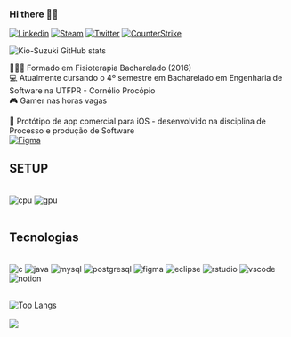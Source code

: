 
### Hi there 👊🏼

[![Linkedin](https://img.shields.io/badge/LinkedIn-0077B5?style=for-the-badge&logo=linkedin&logoColor=white)](https://www.linkedin.com/in/akio-suzuki-a92571254/)
[![Steam](https://img.shields.io/badge/Steam-000000?style=for-the-badge&logo=steam&logoColor=white)](https://steamcommunity.com/profiles/76561197960944285/)
[![Twitter](https://img.shields.io/badge/Twitter-1DA1F2?style=for-the-badge&logo=twitter&logoColor=white)](https://twitter.com/KioSuzuki)
[![CounterStrike](https://img.shields.io/badge/Counter_Strike-000000?style=for-the-badge&logo=counter-strike&logoColor=white)](https://beta.leetify.com/app/profile/76561197960944285)

![Kio-Suzuki GitHub stats](https://github-readme-stats-kio-suzuki.vercel.app/api?username=Kio-Suzuki&show_icons=true&theme=radical)


👨🏻‍🎓 Formado em Fisioterapia Bacharelado (2016)
<br/>
💻 Atualmente cursando o 4º semestre em Bacharelado em Engenharia de Software na UTFPR - Cornélio Procópio
<br/>
🎮 Gamer nas horas vagas
<br/>

📱 Protótipo de app comercial para iOS - desenvolvido na disciplina de Processo e produção de Software
<br/>
[![Figma](https://img.shields.io/badge/Figma-F24E1E?style=for-the-badge&logo=figma&logoColor=white)](https://www.figma.com/proto/MNBC85BKGbex0wGiZ8eBIk/E-commerce?type=design&node-id=1-3&t=8h2N0dDzasVrrfAn-1&scaling=scale-down&page-id=0%3A1&starting-point-node-id=21%3A107&hotspot-hints=0&mode=design)

## SETUP
<div style="display: inline_block"><br/>
<img align="center" alt="cpu" src="https://img.shields.io/badge/AMD-Ryzen_5_3600-ED1C24?style=for-the-badge&logo=amd&logoColor=white" />
<img align="center" alt="gpu" src="https://img.shields.io/badge/AMD-Radeon_RX_6600XT-ED1C24?style=for-the-badge&logo=amd&logoColor=white" />
</div><br/>



## Tecnologias
<div style="display: inline_block"><br/>
<img align="center" alt="c" src="https://img.shields.io/badge/C-00599C?style=for-the-badge&logo=c&logoColor=white" />
<img align="center" alt="java" src="https://img.shields.io/badge/Java-ED8B00?style=for-the-badge&logo=openjdk&logoColor=white" />
<img align="center" alt="mysql" src="https://img.shields.io/badge/MySQL-00000F?style=for-the-badge&logo=mysql&logoColor=white" />
<img align="center" alt="postgresql" src="https://img.shields.io/badge/PostgreSQL-316192?style=for-the-badge&logo=postgresql&logoColor=white" />
<img align="center" alt="figma" src="https://img.shields.io/badge/Figma-F24E1E?style=for-the-badge&logo=figma&logoColor=white" />
<img align="center" alt="eclipse" src="https://img.shields.io/badge/Eclipse-2C2255?style=for-the-badge&logo=eclipse&logoColor=white" />
<img align="center" alt="rstudio" src="https://img.shields.io/badge/RStudio-75AADB?style=for-the-badge&logo=RStudio&logoColor=white" />
<img align="center" alt="vscode" src="https://img.shields.io/badge/Visual_Studio_Code-0078D4?style=for-the-badge&logo=visual%20studio%20code&logoColor=white" />
<img align="center" alt="notion" src="https://img.shields.io/badge/Notion-000000?style=for-the-badge&logo=notion&logoColor=white" />
</div><br/>

[![Top Langs](https://github-readme-stats-kio-suzuki.vercel.app/api/top-langs/?username=Kio-Suzuki&layout=compact&langs_count=16&theme=radical)](https://github.com/kio-suzuki/github-readme-stats)
<br/><br/>
![](https://komarev.com/ghpvc/?username=Kio-Suzuki&color=blueviolet)
